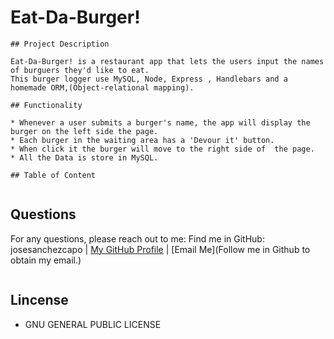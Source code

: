 # Eat-Da-Burger!
 ````
## Project Description

Eat-Da-Burger! is a restaurant app that lets the users input the names of burguers they'd like to eat.
This burger logger use MySQL, Node, Express , Handlebars and a homemade ORM,(Object-relational mapping).

## Functionality

* Whenever a user submits a burger's name, the app will display the burger on the left side the page.
* Each burger in the waiting area has a 'Devour it' button. 
* When click it the burger will move to the right side of  the page.
* All the Data is store in MySQL.

````

````
## Table of Content


````
## Questions
For any questions, please reach out to me:
    Find me in GitHub: josesanchezcapo | [My GitHub Profile](josesanchezcapo) | [Email Me](Follow me in Github to obtain my email.)
````
````
## Lincense
* GNU GENERAL PUBLIC LICENSE
````
